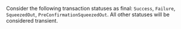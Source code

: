 Consider the following transaction statuses as final: `Success`, `Failure`, `SqueezedOut`, `PreConfirmationSqueezedOut`. All other statuses will be considered transient.
